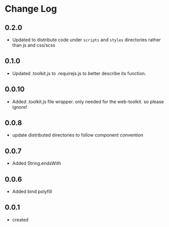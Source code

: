 # Change Log

## 0.2.0

  * Updated to distribute code under `scripts` and `styles` directories rather than js and css/scss

## 0.1.0

  * Updated .toolkit.js to .requirejs.js to better describe its function.

## 0.0.10

  * Added .toolkit.js file wrapper. only needed for the web-toolkit. so please ignore!

## 0.0.8

  * update distributed directories to follow component convention

## 0.0.7

  * Added String.endsWith

## 0.0.6

  * Added bind polyfill
  
## 0.0.1

 * created